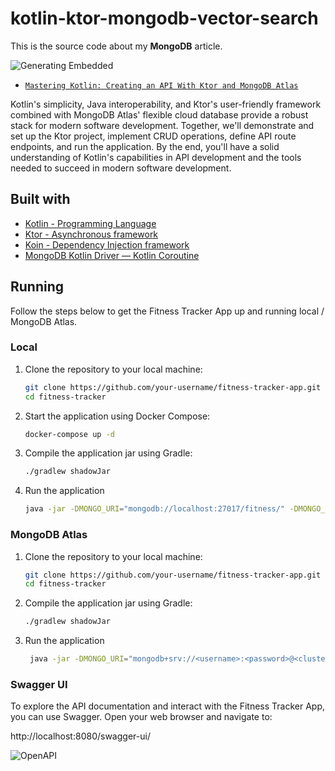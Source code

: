 # kotlin-ktor-mongodb-vector-search

This is the source code about my <b>MongoDB</b> article.



![Generating Embedded](https://i.ibb.co/SQGKK25/first-flow.png)

- [`Mastering Kotlin: Creating an API With Ktor and MongoDB Atlas`](https://www.mongodb.com/developer/languages/kotlin/mastering-kotlin-creating-api-ktor-mongodb-atlas/)


Kotlin's simplicity, Java interoperability, and Ktor's user-friendly framework combined with MongoDB Atlas' flexible cloud database provide a robust stack for modern software development.
Together, we'll demonstrate and set up the Ktor project, implement CRUD operations, define API route endpoints, and run the application. By the end, you'll have a solid understanding of Kotlin's capabilities in API development and the tools needed to succeed in modern software development.


## Built with

- [Kotlin - Programming Language](https://kotlinlang.org/docs/coroutines-overview.html)
- [Ktor - Asynchronous framework](https://ktor.io/)
- [Koin - Dependency Injection framework](https://insert-koin.io/)
- [MongoDB Kotlin Driver — Kotlin Coroutine](https://www.mongodb.com/docs/drivers/kotlin/coroutine/current/)

## Running

Follow the steps below to get the Fitness Tracker App up and running local / MongoDB Atlas.

### Local

1. Clone the repository to your local machine:

    ```bash
    git clone https://github.com/your-username/fitness-tracker-app.git
    cd fitness-tracker
    ```

2. Start the application using Docker Compose:

    ```bash
    docker-compose up -d
    ```

3. Compile the application jar using Gradle:

   ```bash
   ./gradlew shadowJar
     ```

4. Run the application
    
   ```bash
   java -jar -DMONGO_URI="mongodb://localhost:27017/fitness/" -DMONGO_DATABASE="my_database" build/libs
   ```

### MongoDB Atlas

1. Clone the repository to your local machine:

    ```bash
    git clone https://github.com/your-username/fitness-tracker-app.git
    cd fitness-tracker
    ```

2. Compile the application jar using Gradle:

   ```bash
   ./gradlew shadowJar
     ```

4. Run the application
    
   ```bash
    java -jar -DMONGO_URI="mongodb+srv://<username>:<password>@<cluster>/?retryWrites=true&w=majority" -DMONGO_DATABASE="my_database" build/libs
   
   ```
### Swagger UI

To explore the API documentation and interact with the Fitness Tracker App, you can use Swagger. Open your web browser and navigate to:

 http://localhost:8080/swagger-ui/
  

![OpenAPI](https://i.ibb.co/r0vm3FL/swagger-git.png)


